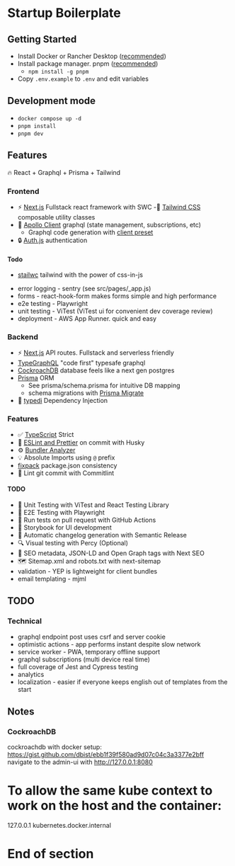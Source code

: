 # Startup Boilerplate

## Getting Started

- Install Docker or Rancher Desktop ([recommended](https://codeengineered.com/blog/2022/docker-desktop-vs-rancher-desktop/))
- Install package manager. pnpm ([recommended](https://www.atatus.com/blog/npm-vs-yarn-vs-pnpm/))
  - `npm install -g pnpm`
- Copy `.env.example` to `.env` and edit variables

## Development mode

- `docker compose up -d`
- `pnpm install`
- `pnpm dev`

## Features

🔥 React + Graphql + Prisma + Tailwind

### Frontend

- ⚡ [Next.js](https://nextjs.org) Fullstack react framework with SWC
  -💎 [Tailwind CSS](https://tailwindcss.com) composable utility classes
- 💖 [Apollo Client](https://www.apollographql.com/docs/react/) graphql (state management, subscriptions, etc)
  - Graphql code generation with [client preset](https://the-guild.dev/graphql/codegen/plugins/presets/preset-client)
- 🔒 [Auth.js](https://authjs.dev/) authentication

#### Todo

- [stailwc](https://github.com/arlyon/stailwc) tailwind with the power of css-in-js

* error logging - sentry (see src/pages/\_app.js)
* forms - react-hook-form makes forms simple and high performance
* e2e testing - Playwright
* unit testing - ViTest (ViTest ui for convenient dev coverage review)
* deployment - AWS App Runner. quick and easy

### Backend

- ⚡ [Next.js](https://nextjs.org) API routes. Fullstack and serverless friendly
- [TypeGraphQL](https://typegraphql.com/) "code first" typesafe graphql
- [CockroachDB](https://www.prisma.io/docs/guides/database/cockroachdb) database feels like a next gen postgres
- [Prisma](https://www.prisma.io/) ORM
  - See prisma/schema.prisma for intuitive DB mapping
  - schema migrations with [Prisma Migrate](https://www.prisma.io/docs/concepts/components/prisma-migrate)
- 💉 [typedi](https://docs.typestack.community/typedi/) Dependency Injection

### Features

- ✅ [TypeScript](https://nextjs.org/docs/app/building-your-application/configuring/typescript) Strict
- 📏 [ESLint and Prettier](https://nextjs.org/docs/pages/building-your-application/configuring/eslint#lint-staged) on commit with Husky
- ⚙️ [Bundler Analyzer](https://www.npmjs.com/package/@next/bundle-analyzer)
- 💡 Absolute Imports using `@` prefix
- [fixpack](https://github.com/henrikjoreteg/fixpack) package.json consistency
- 🚓 Lint git commit with Commitlint

#### TODO

- 🦺 Unit Testing with ViTest and React Testing Library
- 🧪 E2E Testing with Playwright
- 👷 Run tests on pull request with GitHub Actions
- 🎉 Storybook for UI development
- 🎁 Automatic changelog generation with Semantic Release
- 🔍 Visual testing with Percy (Optional)
- 🤖 SEO metadata, JSON-LD and Open Graph tags with Next SEO
- 🗺️ Sitemap.xml and robots.txt with next-sitemap
- validation - YEP is lightweight for client bundles
- email templating - mjml

## TODO

### Technical

- graphql endpoint post uses csrf and server cookie
- optimistic actions - app performs instant despite slow network
- service worker - PWA, temporary offline support
- graphql subscriptions (multi device real time)
- full coverage of Jest and Cypress testing
- analytics
- localization - easier if everyone keeps english out of templates from the start

## Notes

### CockroachDB

cockroachdb with docker setup: https://gist.github.com/dbist/ebb1f39f580ad9d07c04c3a3377e2bff
navigate to the admin-ui with http://127.0.0.1:8080

# To allow the same kube context to work on the host and the container:

127.0.0.1 kubernetes.docker.internal

# End of section
